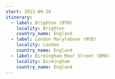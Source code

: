 ```yaml
---
start: 2013-09-20
itinerary:
  - label: Brighton (BTN)
    locality: Brighton
    country_name: England
  - label: London Marylebone (MYB)
    locality: London
    country_name: England
  - label: Birmingham Moor Street (BMO)
    locality: Birmingham
    country_name: England
---
```


